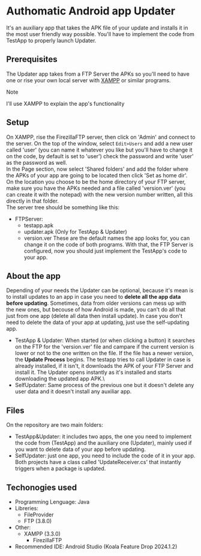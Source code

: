 # Authomatic Android app Updater
It's an auxiliary app that takes the APK file of your update and installs it in the most user friendly way possible.
You'll have to implement the code from TestApp to properly launch Updater.
## Prerequisites
The Updater app takes from a FTP Server the APKs so you'll need to have one or rise your own local server with [XAMPP](https://www.apachefriends.org/es/index.html) or similar programs.
> [!NOTE]
> I'll use XAMPP to explain the app's functionality

## Setup
On XAMPP, rise the FirezillaFTP server, then click on 'Admin' and connect to the server.
On the top of the window, select `Edit>Users` and add a new user called 'user' (you can name it whatever you like but you'll have to change it on the code, by default is set to 'user') check the password and write 'user' as the password as well.\
In the Page section, now select 'Shared folders' and add the folder where the APKs of your app are going to be located then click 'Set as home dir'.\
On the location you choose to be the home directory of your FTP server, make sure you have the APKs needed and a file called 'version.ver' (you can create it with the notepad) with the new version number written, all this directly in that folder.\
The server tree should be something like this:
- FTPServer:
  - testapp.apk
  - updater.apk (Only for TestApp & Updater)
  - version.ver
These are the default names the app looks for, you can change it on the code of both programs.
With that, the FTP Server is configured, now you should just implement the TestApp's code to your app.
## About the app
Depending of your needs the Updater can be optional, because it's mean is to install updates to an app in case you need to <b>delete all the app data before updating</b>. Sometimes, data from older versions can mess up with the new ones, but becouse of how Android is made, you can't do all that just from one app (delete all data then install update).
In case you don't need to delete the data of your app at updating, just use the self-updating app.
- TestApp & Updater:
When started (or when clicking a button) it searches on the FTP for the 'version.ver' file and campare if the current version is lower or not to the one written on the file. If the file has a newer version, the <b>Update Process</b> begins.
The testapp tries to call Updater in case is already installed, if it isn't, it downloads the APK of your FTP Server and install it.
The Updater opens instantly as it's installed and starts downloading the updated app APK.\
- SelfUpdater:
Same process of the previous one but it doesn't delete any user data and it doesn't install any auxiliar app.
## Files
On the repository are two main folders:
- TestApp&Updater: it includes two apps, the one you need to implement the code from (TestApp) and the auxiliary one (Updater), mainly used if you want to delete data of your app before updating.
- SelfUpdater: just one app, you need to include the code of it in your app.
Both projects have a class called 'UpdateReceiver.cs' that instantly triggers when a package is updated.
## Techonogies used
- Programming Lenguage: Java
- Libreries:
  - FileProvider
  - FTP (3.8.0)
- Other:
  - XAMPP (3.3.0)
    - FirezillaFTP 
- Recommended IDE: Android Studio (Koala Feature Drop 2024.1.2)
